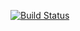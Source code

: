 [![Build Status](https://travis-ci.org/PolarNick239/CSCTasksExecutor.svg)](https://travis-ci.org/PolarNick239/CSCTasksExecutor)